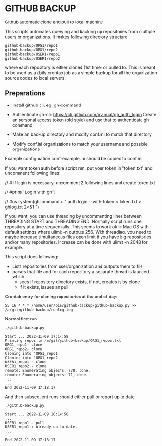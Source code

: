 # GITHUB BACKUP
Github automatic clone and pull to local machine

This scripts automates querying and backing up repositories from
multiple users or organizations. It makes following directory structure

```
github-backup/ORG1/repo1
github-backup/ORG1/repo2
github-backup/USER1/repo1
github-backup/USER1/repo2
```

where each repository is either cloned (1st time) or pulled to.
This is meant to be used as a daily crontab job as a simple backup for
all the organization source codes to local servers.


## Preparations

- Install github cli, eg. gh-command
- Authenticate gh-cli: https://cli.github.com/manual/gh_auth_login
   Create an personal access token (old style) and use that to authenticate
   gh command
- Make an backup directory and modify conf.ini to match that directory

- Modify conf.ini organizations to match your username and possible organizations

Example configuration conf-example.ini should be copied to conf.ini

If you want token auth before script run, put your token in "token.txt" and
uncomment following lines:

//  # if login is necessary, uncomment 2 following lines and create token.txt

// #print("Login with gh")

//  #os.system(ghcommand + " auth login --with-token < token.txt > ghlog.txt 2>&1 ")


If you want, you can use threading by uncommenting lines between THREADING START and THREADING END. Normally script runs one repository at a time sequentially. This seems to work ok
in Mac OS with default settings where ulimit -n outputs 256. With threading, you need to maybe increase simultaneous files open limit if you have big repositories and/or many repositories. Increase can be done with ulimit -n 2048 for example.

This script does following:

- Lists repositories from user/organization and outputs them to file
- parses that file and for each repository a separate thread is launced which
  - sees if repository directory exists, if not, creates is by clone
  - if it exists, issues an pull

Crontab entry for cloning repositories at the end of day:

`55 16 * * * /home/user/bin/github-backup/github-backup.py >> /a/git/github-backup/runlog.log`


Normal first run

`./github-backup.py`
```
Start ... 2022-11-09 17:14:58
Printing repos to /a/git/github-backup/ORG1_repos.txt
ORG1_repo1- clone
ORG1_repo2- clone
Cloning into 'ORG1_repo1
Cloning into 'ORG1_repo2
USER1_repo1 - clone
USER1_repo2 - clone
remote: Enumerating objects: 778, done.
remote: Enumerating objects: 71, done.
...
...
End 2022-11-09 17:18:17
```

And then subsequent runs should either pull or report up to date

`./github-backup.py`
```
Start ... 2022-11-09 18:14:58
...
USER1_repo1 - pull
USER1_repo1 : Already up to date.
...

End 2022-11-09 17:18:17
```
